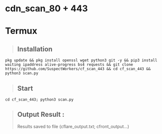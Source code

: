 # cdn_scan_80 + 443

# Termux 
  > ## Installation 
  ```
  pkg update && pkg install openssl wget python3 git -y && pip3 install waiting ipaddress alive-progress bs4 requests && git clone https://github.com/SuspectWorkers/cf_scan_443 && cd cf_scan_443 && python3 scan.py
  ```

  > ## Start
  ```
  cd cf_scan_443; python3 scan.py
  ```

  > ## Output Result :
  > Results saved to file (cflare_output.txt; cfront_output...)
